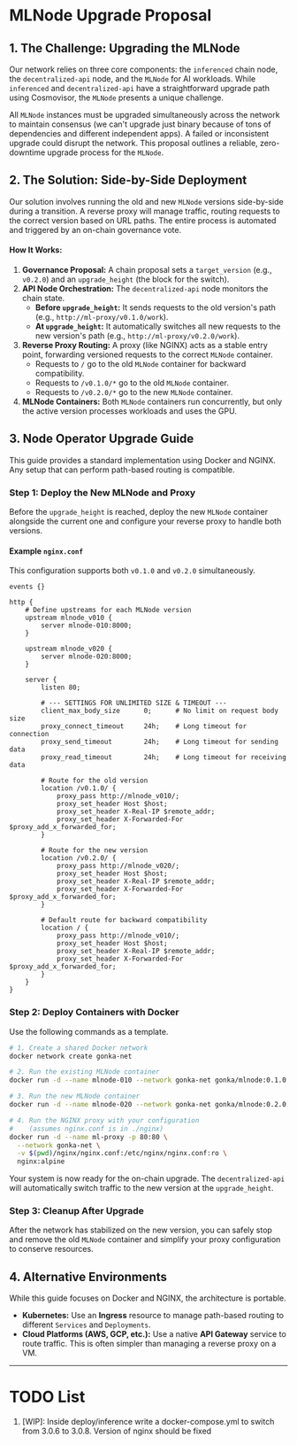 # MLNode Upgrade Proposal

## 1. The Challenge: Upgrading the MLNode

Our network relies on three core components: the `inferenced` chain node, the `decentralized-api` node, and the `MLNode` for AI workloads. While `inferenced` and `decentralized-api` have a straightforward upgrade path using Cosmovisor, the `MLNode` presents a unique challenge.

All `MLNode` instances must be upgraded simultaneously across the network to maintain consensus (we can't upgrade just binary because of tons of dependencies and different independent apps). A failed or inconsistent upgrade could disrupt the network. This proposal outlines a reliable, zero-downtime upgrade process for the `MLNode`.

## 2. The Solution: Side-by-Side Deployment

Our solution involves running the old and new `MLNode` versions side-by-side during a transition. A reverse proxy will manage traffic, routing requests to the correct version based on URL paths. The entire process is automated and triggered by an on-chain governance vote.

#### How It Works:

1.  **Governance Proposal:** A chain proposal sets a `target_version` (e.g., `v0.2.0`) and an `upgrade_height` (the block for the switch).
2.  **API Node Orchestration:** The `decentralized-api` node monitors the chain state.
    *   **Before `upgrade_height`:** It sends requests to the old version's path (e.g., `http://ml-proxy/v0.1.0/work`).
    *   **At `upgrade_height`:** It automatically switches all new requests to the new version's path (e.g., `http://ml-proxy/v0.2.0/work`).
3.  **Reverse Proxy Routing:** A proxy (like NGINX) acts as a stable entry point, forwarding versioned requests to the correct `MLNode` container.
    *   Requests to `/` go to the old `MLNode` container for backward compatibility.
    *   Requests to `/v0.1.0/*` go to the old `MLNode` container.
    *   Requests to `/v0.2.0/*` go to the new `MLNode` container.
4.  **MLNode Containers:** Both `MLNode` containers run concurrently, but only the active version processes workloads and uses the GPU.

## 3. Node Operator Upgrade Guide

This guide provides a standard implementation using Docker and NGINX. Any setup that can perform path-based routing is compatible.

### Step 1: Deploy the New MLNode and Proxy

Before the `upgrade_height` is reached, deploy the new `MLNode` container alongside the current one and configure your reverse proxy to handle both versions.

#### Example `nginx.conf`

This configuration supports both `v0.1.0` and `v0.2.0` simultaneously.

```nginx
events {}

http {
    # Define upstreams for each MLNode version
    upstream mlnode_v010 {
        server mlnode-010:8000;
    }

    upstream mlnode_v020 {
        server mlnode-020:8000;
    }

    server {
        listen 80;

        # --- SETTINGS FOR UNLIMITED SIZE & TIMEOUT ---
        client_max_body_size      0;      # No limit on request body size
        proxy_connect_timeout     24h;    # Long timeout for connection
        proxy_send_timeout        24h;    # Long timeout for sending data
        proxy_read_timeout        24h;    # Long timeout for receiving data

        # Route for the old version
        location /v0.1.0/ {
            proxy_pass http://mlnode_v010/;
            proxy_set_header Host $host;
            proxy_set_header X-Real-IP $remote_addr;
            proxy_set_header X-Forwarded-For $proxy_add_x_forwarded_for;
        }

        # Route for the new version
        location /v0.2.0/ {
            proxy_pass http://mlnode_v020/;
            proxy_set_header Host $host;
            proxy_set_header X-Real-IP $remote_addr;
            proxy_set_header X-Forwarded-For $proxy_add_x_forwarded_for;
        }

        # Default route for backward compatibility
        location / {
            proxy_pass http://mlnode_v010/;
            proxy_set_header Host $host;
            proxy_set_header X-Real-IP $remote_addr;
            proxy_set_header X-Forwarded-For $proxy_add_x_forwarded_for;
        }
    }
}
```

### Step 2: Deploy Containers with Docker

Use the following commands as a template.

```bash
# 1. Create a shared Docker network
docker network create gonka-net

# 2. Run the existing MLNode container
docker run -d --name mlnode-010 --network gonka-net gonka/mlnode:0.1.0

# 3. Run the new MLNode container
docker run -d --name mlnode-020 --network gonka-net gonka/mlnode:0.2.0

# 4. Run the NGINX proxy with your configuration
#    (assumes nginx.conf is in ./nginx)
docker run -d --name ml-proxy -p 80:80 \
  --network gonka-net \
  -v $(pwd)/nginx/nginx.conf:/etc/nginx/nginx.conf:ro \
  nginx:alpine
```

Your system is now ready for the on-chain upgrade. The `decentralized-api` will automatically switch traffic to the new version at the `upgrade_height`.

### Step 3: Cleanup After Upgrade

After the network has stabilized on the new version, you can safely stop and remove the old `MLNode` container and simplify your proxy configuration to conserve resources.

## 4. Alternative Environments

While this guide focuses on Docker and NGINX, the architecture is portable.

*   **Kubernetes:** Use an **Ingress** resource to manage path-based routing to different `Services` and `Deployments`.
*   **Cloud Platforms (AWS, GCP, etc.):** Use a native **API Gateway** service to route traffic. This is often simpler than managing a reverse proxy on a VM.



----
# TODO List

1. [WIP]: Inside deploy/inference write a docker-compose.yml to switch from 3.0.6 to 3.0.8. Version of nginx should be fixed